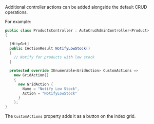 Additional controller actions can be added alongside the default CRUD operations.

For example:

```csharp
public class ProductsController : AutoCrudAdminController<Product>
{

  [HttpGet]
  public IActionResult NotifyLowStock()
  {
    // Notify for products with low stock   
  }

  protected override IEnumerable<GridAction> CustomActions =>
    new GridAction[]
    {
      new GridAction {
        Name = "Notify Low Stock",
        Action = "NotifyLowStock"  
      }
    };
}
```

The `CustomActions` property adds it as a button on the index grid.
